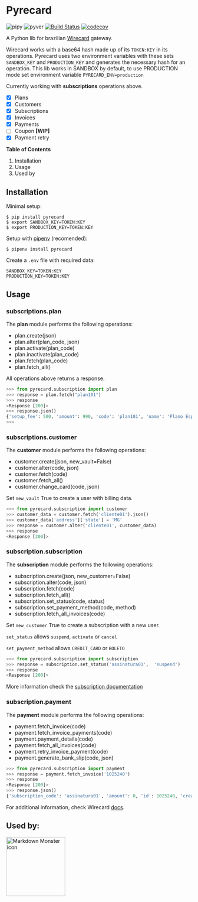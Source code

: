 # Pyrecard

![pipy](https://img.shields.io/pypi/v/pyrecard)
![pyver](https://img.shields.io/badge/python-3.6%2B-blue)
[![Build Status](https://travis-ci.com/DiegoMagg/pyrecard.svg?token=tABSMskBskhEHyyfYxzM&branch=master)](https://github.com/DiegoMagg/pyrecard)
[![codecov](https://codecov.io/gh/DiegoMagg/pyrecard/branch/master/graph/badge.svg?token=RT3ZXODSAH)](https://codecov.io/gh/DiegoMagg/pyrecard)

A Python lib for brazilian [Wirecard](https://wirecard.com.br/) gateway.

Wirecard works with a base64 hash made up of its `TOKEN:KEY` in its operations. Pyrecard uses two environment variables with these sets `SANDBOX_KEY` and `PRODUCTION_KEY` and generates the necessary hash for an operation. This lib works in SANDBOX by default, to use PRODUCTION mode set environment variable `PYRECARD_ENV=production`

Currently working with **subscriptions** operations above.

- [x] Plans
- [x] Customers
- [x] Subscriptions
- [x] Invoices
- [x] Payments
- [ ] Coupon **[WIP]**
- [x] Payment retry

**Table of Contents**

1. Installation
2. Usage
3. Used by

## Installation

Minimal setup:

```shell
$ pip install pyrecard
$ export SANDBOX_KEY=TOKEN:KEY
$ export PRODUCTION_KEY=TOKEN:KEY
```

Setup with [pipenv](https://pipenv.pypa.io/en/latest/) (recomended):

```shell
$ pipenv install pyrecard
```

Create a `.env` file with required data:

    SANDBOX_KEY=TOKEN:KEY
    PRODUCTION_KEY=TOKEN:KEY

## Usage
### subscriptions.plan
The **plan** module performs the following operations:

- plan.create(json)
- plan.alter(plan_code, json)
- plan.activate(plan_code)
- plan.inactivate(plan_code)
- plan.fetch(plan_code)
- plan.fetch_all()

All operations above returns a response.

```python
>>> from pyrecard.subscription import plan
>>> response = plan.fetch("plan101")
>>> response
<Response [200]>
>>> response.json()
{'setup_fee': 500, 'amount': 990, 'code': 'plan101', 'name': 'Plano Especial', 'billing_cycles': 12, 'description': 'Descrição do PlanoEspecial', 'interval': {'unit': 'MONTH', 'length': 1}, 'creation_date': {'month': 1, 'hour': 0, 'year': 2016, 'day': 8, 'minute': 0, 'second':0}, 'payment_method': 'CREDIT_CARD', 'max_qty': 1, 'trial': {'hold_setup_fee': True, 'days': 30, 'enabled': True}, 'status': 'ACTIVE'}
>>>
```

### subscriptions.customer

The **customer** module performs the following operations:

- customer.create(json, new_vault=False)
- customer.alter(code, json)
- customer.fetch(code)
- customer.fetch_all()
- customer.change_card(code, json)

Set `new_vault` True to create a user with billing data.

```python
>>> from pyrecard.subscription import customer
>>> customer_data = customer.fetch('cliente01').json()
>>> customer_data['address']['state'] = 'MG'
>>> response = customer.alter('cliente01', customer_data)
>>> response
<Response [200]>
```

### subscription.subscription

The **subscription** module performs the following operations:

- subscription.create(json, new_customer=False)
- subscription.alter(code, json)
- subscription.fetch(code)
- subscription.fetch_all()
- subscription.set_status(code, status)
- subscription.set_payment_method(code, method)
- subscription.fetch_all_invoices(code)

Set `new_customer` True to create a subscription with a new user.

`set_status` allows `suspend`, `activate` or `cancel`

`set_payment_method` allows `CREDIT_CARD` or `BOLETO`

```python
>>> from pyrecard.subscription import subscription
>>> response = subscription.set_status('assinatura01',  'suspend')
>>> response
<Response [200]>
```

More information check the [subscription documentation](https://dev.wirecard.com.br/v1.5/reference#assinaturas)

### subscription.payment

The **payment** module performs the following operations:

- payment.fetch_invoice(code)
- payment.fetch_invoice_payments(code)
- payment.payment_details(code)
- payment.fetch_all_invoices(code)
- payment.retry_invoice_payment(code)
- payment.generate_bank_slip(code, json)

```python
>>> from pyrecard.subscription import payment
>>> response = payment.fetch_invoice('1025240')
>>> response
<Response [200]>
>>> response.json()
{'subscription_code': 'assinatura01', 'amount': 0, 'id': 1025240, 'creation_date': {'month': 1, 'hour': 14, 'year': 2016, 'day': 8, 'minute':28, 'second': 52}, 'occurrence': 1, 'plan': {'code': 'plan101', 'name': 'Plano Especial'}, 'items': [{'amount': 0, 'type': 'Período de trial'}, 'customer': {'code': 'cliente03', 'fullname': 'Nome Sobrenome', 'email': 'nome@exemplo.com.br'}, 'status': {'code': 3, 'description': 'Pago'}
```

For additional information, check Wirecard [docs](https://dev.wirecard.com.br/v1.5/reference "Wirecard signature docs").

## Used by:

<img src="https://mexase.esp.br/static/images/logo/logo.png"
alt="Markdown Monster icon" width=160
style="float: left; margin-right: 10px;"  />
